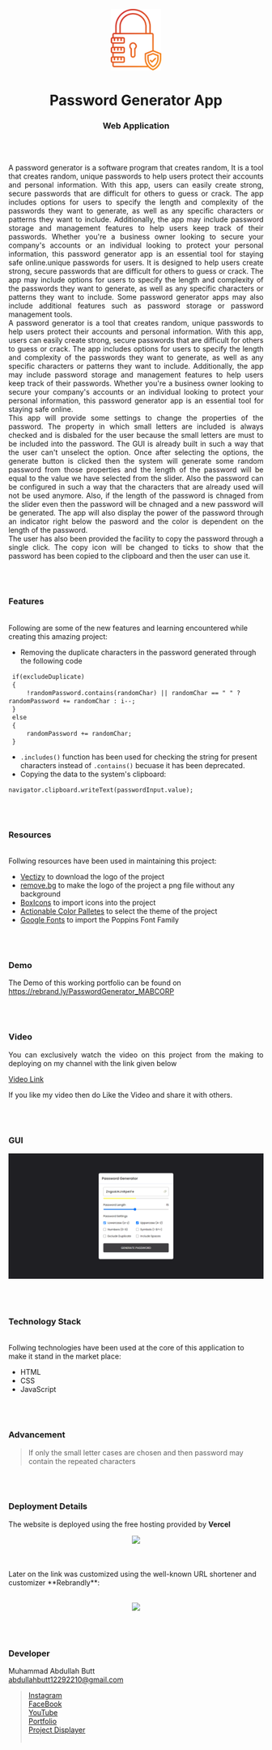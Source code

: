
 
 
 <p align="center">
  <img src = "/img/logo.png" width="100">
</p>

<h1 align="center">
  Password Generator App
</h1>

<h3 align="center">
  Web Application
</h3>


<br><br>

<p align="justify">
A password generator is a software program that creates random, It  is a tool that creates random, unique passwords to help users protect their accounts and personal information. With this app, users can easily create strong, secure passwords that are difficult for others to guess or crack. The app includes options for users to specify the length and complexity of the passwords they want to generate, as well as any specific characters or patterns they want to include. Additionally, the app may include password storage and management features to help users keep track of their passwords. Whether you're a business owner looking to secure your company's accounts or an individual looking to protect your personal information, this password generator app is an essential tool for staying safe online.unique passwords for users. It is designed to help users create strong, secure passwords that are difficult for others to guess or crack. The app may include options for users to specify the length and complexity of the passwords they want to generate, as well as any specific characters or patterns they want to include. Some password generator apps may also include additional features such as password storage or password management tools. <br>
A password generator is a tool that creates random, unique passwords to help users protect their accounts and personal information. With this app, users can easily create strong, secure passwords that are difficult for others to guess or crack. The app includes options for users to specify the length and complexity of the passwords they want to generate, as well as any specific characters or patterns they want to include. Additionally, the app may include password storage and management features to help users keep track of their passwords. Whether you're a business owner looking to secure your company's accounts or an individual looking to protect your personal information, this password generator app is an essential tool for staying safe online. <br>
This app will provide some settings to change the properties of the password. The property in which small letters are included is always checked and is disbaled for the user because the small letters are must to be included into the password. The GUI is already built in such a way that the user can't unselect the option. Once after selecting the options, the generate button is clicked then the system will generate some random password from those properties and the length of the password will be equal to the value we have selected from the slider. Also the password can be configured in such a way that the characters that are already used will not be used anymore. Also, if the length of the password is chnaged from the slider even then the password will be chnaged and a new password will be generated. The app will also display the power of the password through an indicator right below the pasword and the color is dependent on the length of the password.<br>
The user has also been provided the facility to copy the password through a single click. The copy icon will be changed to ticks to show that the password has been copied to the clipboard and then the user can use it.
</p>


<br><br>
<!-- ................................................................................................................................. -->


### Features
<br>
Following are some of the new features and learning encountered while creating this amazing project:

- Removing the duplicate characters in the password generated through the following code
```
 if(excludeDuplicate)
 {   
     !randomPassword.contains(randomChar) || randomChar == " " ? randomPassword += randomChar : i--;
 }
 else
 {
     randomPassword += randomChar;
 }
```

- `.includes()` function has been used for checking the string for present characters instead of `.contains()` becuase it has been deprecated.
- Copying the data to the system's clipboard:
```
navigator.clipboard.writeText(passwordInput.value);
```


<br><br>
<!-- ................................................................................................................................. -->


### Resources
<br>
Follwing resources have been used in maintaining this project:

- [Vectizy](https://www.vecteezy.com/vector-art/8328585-password-locked-icon-style) to download the logo of the project
- [remove.bg](https://www.remove.bg/) to make the logo of the project a png file without any background
- [BoxIcons](https://boxicons.com/) to import icons into the project
- [Actionable Color Palletes](https://colorpalettes.colorion.co/#10) to select the theme of the project
- [Google Fonts](https://fonts.google.com/) to import the Poppins Font Family


<br><br>
<!-- ................................................................................................................................. -->


### Demo
<p align="justify">
  The Demo of this working portfolio can be found on <br>
  <a href = "https://rebrand.ly/PasswordGenerator_MABCORP">https://rebrand.ly/PasswordGenerator_MABCORP</a>
</p>


<br><br>
<!-- ................................................................................................................................. -->



### Video
<p align="justify">
You can exclusively watch the video on this project from the making to deploying on my     channel with the link given below<br>

  [Video Link](# ) <br>

  If you like my video then do Like the Video and share it with others.
</p>


<br><br>
<!-- ................................................................................................................................. -->



### GUI
![GUI for this Project](/img/demo.png)


<br><br>
<!-- ................................................................................................................................. -->




### Technology Stack
<br>
Follwing technologies have been used at the core of this application to make it stand in the market place:

- HTML
- CSS
- JavaScript


<br><br>
<!-- ................................................................................................................................. -->


### Advancement

> If only the small letter cases are chosen and then password may contain the repeated characters

<br><br>
<!-- ................................................................................................................................. -->


### Deployment Details

The website is deployed using the free hosting provided by **Vercel**
<p align = "center">
  <img src = "https://branditechture.agency/brand-logos/wp-content/uploads/wpdm-cache/Vercel-900x0.png" width = "300">
</p>
<br><br>
Later on the link was customized using the well-known URL shortener and customizer **Rebrandly**:<br><br>
<p align = "center">
  <img src = "https://www.rebrandly.com/images/URL-Shortener.fileextension.svg" width = "300">
</p>


<br><br>
<!-- ................................................................................................................................. -->


### Developer

Muhammad Abdullah Butt <br>
abdullahbutt12292210@gmail.com <br>
> [Instagram](https://www.instagram.com/abdullah.butt.22/)<br>
> [FaceBook](https://www.facebook.com/profile.php?id=100076291614529)<br>
> [YouTube](https://www.youtube.com/channel/UCnuOFQyMywg-KuoN-lmav1Q)<br>
> [Portfolio](https://rebrand.ly/MuhammadAbdullahButt_MABCORP)<br>
> [Project Displayer]( https://rebrand.ly/ProjectDisplayer_MABCORP)
<br><br>
<!-- ................................................................................................................................. -->







